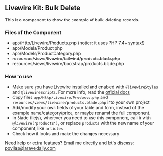 ## Livewire Kit: Bulk Delete

This is a component to show the example of bulk-deleting records.


### Files of the Component

- app/Http/Livewire/Products.php (notice: it uses PHP 7.4+ syntax!)
- app/Models/Product.php
- app/Models/ProductCategory.php
- resources/views/livewire/tailwind/products.blade.php
- resources/views/livewire/bootstrap/products.blade.php


### How to use

- Make sure you have Livewire installed and enabled with `@livewireStyles` and `@livewireScripts`. For more info, read the [official docs](https://laravel-livewire.com/docs/2.x/quickstart) 
- Copy files `app/Http/Livewire/Products.php` and `resources/views/livewire/products.blade.php` into your own project
- Add/modify your own fields of your table and form, instead of the example name/category/price, or maybe renamd the full component.
- In Blade file(s), wherever you need to use this component, call it with `@livewire('products')`, or replace `products` with the new name of your component, like `articles`
- Check how it looks and make the changes necessary


Need help or extra features? Email me directly and let's discuss: povilas@laraveldaily.com 